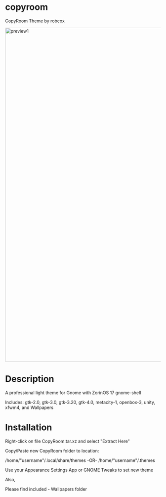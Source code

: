 # copyroom
CopyRoom Theme by robcox

<img width="1920" height="1080" alt="preview1" src="https://github.com/user-attachments/assets/978ea74d-0403-4507-8c56-dbd0b118cb35" />

# Description
A professional light theme for Gnome with ZorinOS 17 gnome-shell

Includes: gtk-2.0, gtk-3.0, gtk-3.20, gtk-4.0, metacity-1, openbox-3, unity, xfwm4, and Wallpapers

# Installation
Right-click on file CopyRoom.tar.xz and select "Extract Here"

Copy/Paste new CopyRoom folder to location:

/home/"username"/.local/share/themes
-OR-
/home/"username"/.themes

Use your Appearance Settings App or GNOME Tweaks to set new theme

Also,

Please find included - Wallpapers folder

